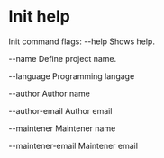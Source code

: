 # Init help

Init command flags:
--help
Shows help.

--name
Define project name.

--language
Programming langage

--author
Author name

--author-email
Author email

--maintener
Maintener name

--maintener-email
Maintener email
